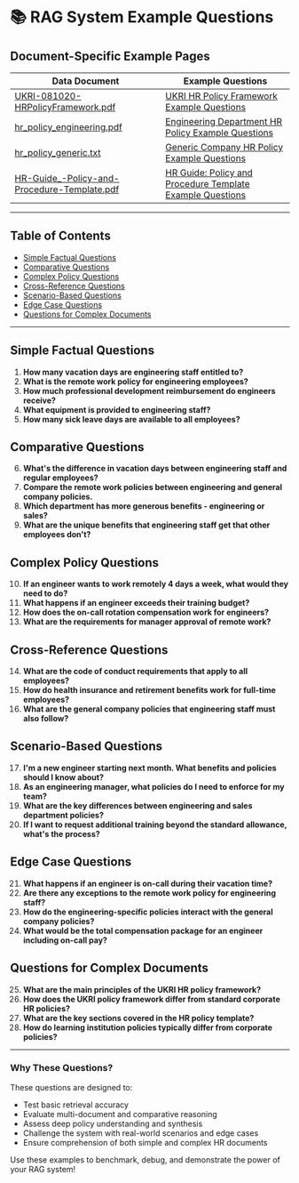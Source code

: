 # 📚 RAG System Example Questions

## Document-Specific Example Pages

| **Data Document**                                                                 | **Example Questions**                                                                                  |
|-----------------------------------------------------------------------------------|-------------------------------------------------------------------------------------------------------|
| [UKRI-081020-HRPolicyFramework.pdf](../data/hr_policy/UKRI-081020-HRPolicyFramework.pdf)         | [UKRI HR Policy Framework Example Questions](EXAMPLE_UKRI.md)                                         |
| [hr_policy_engineering.pdf](../data/hr_policy/hr_policy_engineering.pdf)          | [Engineering Department HR Policy Example Questions](EXAMPLE_ENGINEERING_HR.md)                        |
| [hr_policy_generic.txt](../data/hr_policy/hr_policy_generic.txt)                  | [Generic Company HR Policy Example Questions](EXAMPLE_GENERIC_HR.md)                                   |
| [HR-Guide_-Policy-and-Procedure-Template.pdf](../data/hr_policy/HR-Guide_-Policy-and-Procedure-Template.pdf) | [HR Guide: Policy and Procedure Template Example Questions](EXAMPLE_HR_GUIDE_POLICY.md)                |

---

## Table of Contents

- [Simple Factual Questions](#simple-factual-questions)
- [Comparative Questions](#comparative-questions)
- [Complex Policy Questions](#complex-policy-questions)
- [Cross-Reference Questions](#cross-reference-questions)
- [Scenario-Based Questions](#scenario-based-questions)
- [Edge Case Questions](#edge-case-questions)
- [Questions for Complex Documents](#questions-for-complex-documents)

---

## Simple Factual Questions

1. **How many vacation days are engineering staff entitled to?**
2. **What is the remote work policy for engineering employees?**
3. **How much professional development reimbursement do engineers receive?**
4. **What equipment is provided to engineering staff?**
5. **How many sick leave days are available to all employees?**

## Comparative Questions

6. **What's the difference in vacation days between engineering staff and regular employees?**
7. **Compare the remote work policies between engineering and general company policies.**
8. **Which department has more generous benefits - engineering or sales?**
9. **What are the unique benefits that engineering staff get that other employees don't?**

## Complex Policy Questions

10. **If an engineer wants to work remotely 4 days a week, what would they need to do?**
11. **What happens if an engineer exceeds their training budget?**
12. **How does the on-call rotation compensation work for engineers?**
13. **What are the requirements for manager approval of remote work?**

## Cross-Reference Questions

14. **What are the code of conduct requirements that apply to all employees?**
15. **How do health insurance and retirement benefits work for full-time employees?**
16. **What are the general company policies that engineering staff must also follow?**

## Scenario-Based Questions

17. **I'm a new engineer starting next month. What benefits and policies should I know about?**
18. **As an engineering manager, what policies do I need to enforce for my team?**
19. **What are the key differences between engineering and sales department policies?**
20. **If I want to request additional training beyond the standard allowance, what's the process?**

## Edge Case Questions

21. **What happens if an engineer is on-call during their vacation time?**
22. **Are there any exceptions to the remote work policy for engineering staff?**
23. **How do the engineering-specific policies interact with the general company policies?**
24. **What would be the total compensation package for an engineer including on-call pay?**

## Questions for Complex Documents

25. **What are the main principles of the UKRI HR policy framework?**
26. **How does the UKRI policy framework differ from standard corporate HR policies?**
27. **What are the key sections covered in the HR policy template?**
28. **How do learning institution policies typically differ from corporate policies?**

---

### Why These Questions?

These questions are designed to:
- Test basic retrieval accuracy
- Evaluate multi-document and comparative reasoning
- Assess deep policy understanding and synthesis
- Challenge the system with real-world scenarios and edge cases
- Ensure comprehension of both simple and complex HR documents

Use these examples to benchmark, debug, and demonstrate the power of your RAG system! 